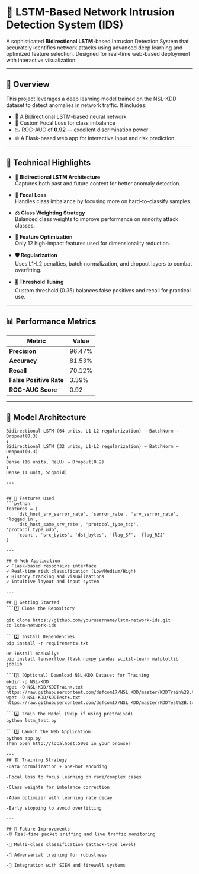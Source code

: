 # 🚨 LSTM-Based Network Intrusion Detection System (IDS)

A sophisticated **Bidirectional LSTM**-based Intrusion Detection System that accurately identifies network attacks using advanced deep learning and optimized feature selection. Designed for real-time web-based deployment with interactive visualization.

---

## 📌 Overview

This project leverages a deep learning model trained on the NSL-KDD dataset to detect anomalies in network traffic. It includes:
- 🧠 A Bidirectional LSTM-based neural network
- 🧪 Custom Focal Loss for class imbalance
- 📉 ROC-AUC of **0.92** — excellent discrimination power
- 🌐 A Flask-based web app for interactive input and risk prediction

---

## 🔧 Technical Highlights

- **🔁 Bidirectional LSTM Architecture**  
  Captures both past and future context for better anomaly detection.

- **🎯 Focal Loss**  
  Handles class imbalance by focusing more on hard-to-classify samples.

- **⚖️ Class Weighting Strategy**  
  Balanced class weights to improve performance on minority attack classes.

- **🧹 Feature Optimization**  
  Only 12 high-impact features used for dimensionality reduction.

- **🛡️ Regularization**  
  Uses L1-L2 penalties, batch normalization, and dropout layers to combat overfitting.

- **🎚️ Threshold Tuning**  
  Custom threshold (0.35) balances false positives and recall for practical use.

---

## 📊 Performance Metrics

| Metric                | Value     |
|-----------------------|-----------|
| **Precision**         | 96.47%    |
| **Accuracy**          | 81.53%    |
| **Recall**            | 70.12%    |
| **False Positive Rate** | 3.39%     |
| **ROC-AUC Score**     | 0.92      |

---

## 🧠 Model Architecture

```text
Bidirectional LSTM (64 units, L1-L2 regularization) → BatchNorm → Dropout(0.3)
↓
Bidirectional LSTM (32 units, L1-L2 regularization) → BatchNorm → Dropout(0.3)
↓
Dense (16 units, ReLU) → Dropout(0.2)
↓
Dense (1 unit, Sigmoid)

---


## 🧬 Features Used
```python
features = [
    'dst_host_srv_serror_rate', 'serror_rate', 'srv_serror_rate', 'logged_in',
    'dst_host_same_srv_rate', 'protocol_type_tcp', 'protocol_type_udp',
    'count', 'src_bytes', 'dst_bytes', 'flag_SF', 'flag_REJ'
]

---

## 🌐 Web Application
✔️ Flask-based responsive interface
✔️ Real-time risk classification (Low/Medium/High)
✔️ History tracking and visualizations
✔️ Intuitive layout and input system

---

## 🚀 Getting Started
```1️⃣ Clone the Repository

git clone https://github.com/yourusername/lstm-network-ids.git
cd lstm-network-ids

```2️⃣ Install Dependencies
pip install -r requirements.txt

Or install manually:
pip install tensorflow flask numpy pandas scikit-learn matplotlib joblib

```3️⃣ (Optional) Download NSL-KDD Dataset for Training
mkdir -p NSL-KDD
wget -O NSL-KDD/KDDTrain+.txt https://raw.githubusercontent.com/defcom17/NSL_KDD/master/KDDTrain%2B.txt
wget -O NSL-KDD/KDDTest+.txt https://raw.githubusercontent.com/defcom17/NSL_KDD/master/KDDTest%2B.txt

```4️⃣ Train the Model (Skip if using pretrained)
python lstm_test.py

```5️⃣ Launch the Web Application
python app.py
Then open http://localhost:5000 in your browser

---
## 🏗️ Training Strategy
-Data normalization + one-hot encoding

-Focal loss to focus learning on rare/complex cases

-Class weights for imbalance correction

-Adam optimizer with learning rate decay

-Early stopping to avoid overfitting

---

## 🔮 Future Improvements
-🌐 Real-time packet sniffing and live traffic monitoring

-🧩 Multi-class classification (attack-type level)

-🧪 Adversarial training for robustness

-🔗 Integration with SIEM and firewall systems




